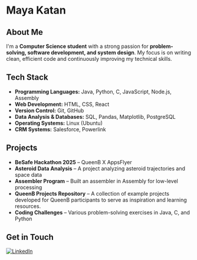 # Maya Katan  

## About Me  
I'm a **Computer Science student** with a strong passion for **problem-solving, software development, and system design**. My focus is on writing clean, efficient code and continuously improving my technical skills.  

## Tech Stack  
- **Programming Languages:** Java, Python, C, JavaScript, Node.js, Assembly  
- **Web Development:** HTML, CSS, React  
- **Version Control:** Git, GitHub  
- **Data Analysis & Databases:** SQL, Pandas, Matplotlib, PostgreSQL  
- **Operating Systems:** Linux (Ubuntu)  
- **CRM Systems:** Salesforce, Powerlink  

## Projects  
- **BeSafe Hackathon 2025** – QueenB X AppsFlyer  
- **Asteroid Data Analysis** – A project analyzing asteroid trajectories and space data  
- **Assembler Program** – Built an assembler in Assembly for low-level processing  
- **QueenB Projects Repository** – A collection of example projects developed for QueenB participants to serve as inspiration and learning resources.  
- **Coding Challenges** – Various problem-solving exercises in Java, C, and Python  

## Get in Touch  
[![LinkedIn](https://img.shields.io/badge/LinkedIn-0077B5?logo=linkedin&logoColor=white)](https://www.linkedin.com/in/maya-katan/)  
